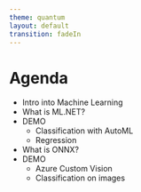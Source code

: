 ```yaml
---
theme: quantum
layout: default
transition: fadeIn
---
```


# Agenda
- Intro into Machine Learning
- What is ML.NET?
- DEMO
  - Classification with AutoML
  - Regression
- What is ONNX?
- DEMO
  - Azure Custom Vision
  - Classification on images